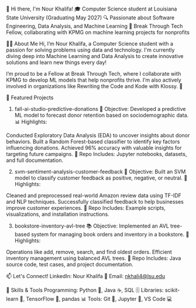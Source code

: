 👋 Hi there, I'm Nour Khalifa!
🎓 Computer Science student at Louisiana State University (Graduating May 2027)
🔍 Passionate about Software Engineering, Data Analysis, and Machine Learning
🌟 Break Through Tech Fellow, collaborating with KPMG on machine learning projects for nonprofits

👩‍💻 About Me
Hi, I’m Nour Khalifa, a Computer Science student with a passion for solving problems using data and technology. I'm currently diving deep into Machine Learning and Data Analysis to create innovative solutions and learn new things every day!

I’m proud to be a Fellow at Break Through Tech, where I collaborate with KPMG to develop ML models that help nonprofits thrive. I’m also actively involved in organizations like Rewriting the Code and Kode with Klossy. 🚀

📂 Featured Projects
1. fall-ai-studio-predictive-donations
🔮 Objective: Developed a predictive ML model to forecast donor retention based on sociodemographic data.
📊 Highlights:

Conducted Exploratory Data Analysis (EDA) to uncover insights about donor behaviors.
Built a Random Forest-based classifier to identify key factors influencing donations.
Achieved 96% accuracy with valuable insights for targeting future campaigns.
📂 Repo Includes: Jupyter notebooks, datasets, and full documentation.


2. svm-sentiment-analysis-customer-feedback
🧠 Objective: Built an SVM model to classify customer feedback as positive, negative, or neutral.
💬 Highlights:

Cleaned and preprocessed real-world Amazon review data using TF-IDF and NLP techniques.
Successfully classified feedback to help businesses improve customer experiences.
📂 Repo Includes: Example scripts, visualizations, and installation instructions.

3. bookstore-inventory-avl-tree
📚 Objective: Implemented an AVL tree-based system for managing book orders and inventory in a bookstore.
🔧 Highlights:

Operations like add, remove, search, and find oldest orders.
Efficient inventory management using balanced AVL trees.
📂 Repo Includes: Java source code, test cases, and project documentation.


📫 Let's Connect!
LinkedIn: Nour Khalifa
📧 Email: nkhali4@lsu.edu


🔧 Skills & Tools
Programming: Python 🐍, Java ☕, SQL 🗄️
Libraries: scikit-learn 🤖, TensorFlow 🧠, pandas 📊
Tools: Git 🔧, Jupyter 📝, VS Code 💻
